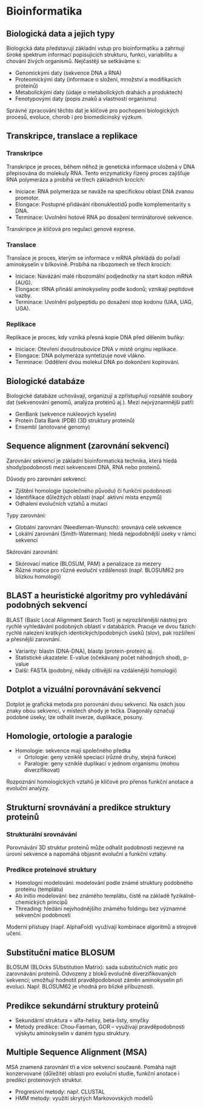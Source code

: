 # Bioinformatika

## Biologická data a jejich typy

Biologická data představují základní vstup pro bioinformatiku a zahrnují široké spektrum informací popisujících strukturu, funkci, variabilitu a chování živých organismů. Nejčastěji se setkáváme s:

- Genomickými daty (sekvence DNA a RNA)
- Proteomickými daty (informace o složení, množství a modifikacích proteinů)
- Metabolickými daty (údaje o metabolických drahách a produktech)
- Fenotypovými daty (popis znaků a vlastností organismu)

Správné zpracování těchto dat je klíčové pro pochopení biologických procesů, evoluce, chorob i pro biomedicínský výzkum.

## Transkripce, translace a replikace

### Transkripce

Transkripce je proces, během něhož je genetická informace uložená v DNA přepisována do molekuly RNA. Tento enzymaticky řízený proces zajišťuje RNA polymeráza a probíhá ve třech základních krocích:

- Iniciace: RNA polymeráza se naváže na specifickou oblast DNA zvanou promotor.
- Elongace: Postupné přidávání ribonukleotidů podle komplementarity s DNA.
- Terminace: Uvolnění hotové RNA po dosažení terminátorové sekvence.

Transkripce je klíčová pro regulaci genové exprese.

### Translace

Translace je proces, kterým se informace v mRNA překládá do pořadí aminokyselin v bílkovině. Probíhá na ribozomech ve třech krocích:

- Iniciace: Navázání malé ribozomální podjednotky na start kodon mRNA (AUG).
- Elongace: tRNA přináší aminokyseliny podle kodonů; vznikají peptidové vazby.
- Terminace: Uvolnění polypeptidu po dosažení stop kodonu (UAA, UAG, UGA).

### Replikace

Replikace je proces, kdy vzniká přesná kopie DNA před dělením buňky:

- Iniciace: Otevření dvoušroubovice DNA v místě originu replikace.
- Elongace: DNA polymeráza syntetizuje nové vlákno.
- Terminace: Oddělení dvou molekul DNA po dokončení kopírování.

## Biologické databáze

Biologické databáze uchovávají, organizují a zpřístupňují rozsáhlé soubory dat (sekvenování genomů, analýza proteinů aj.). Mezi nejvýznamnější patří:

- GenBank (sekvence nukleových kyselin)
- Protein Data Bank (PDB) (3D struktury proteinů)
- Ensembl (anotované genomy)

## Sequence alignment (zarovnání sekvencí)

Zarovnání sekvencí je základní bioinformatická technika, která hledá shody/podobnosti mezi sekvencemi DNA, RNA nebo proteinů.

Důvody pro zarovnání sekvencí:
- Zjištění homologie (společného původu) či funkční podobnosti
- Identifikace důležitých oblastí (např. aktivní místa enzymů)
- Odhalení evolučních vztahů a mutací

Typy zarovnání:
- Globální zarovnání (Needleman-Wunsch): srovnává celé sekvence
- Lokální zarovnání (Smith-Waterman): hledá nejpodobnější úseky v rámci sekvencí

Skórování zarovnání:
- Skórovací matice (BLOSUM, PAM) a penalizace za mezery
- Různé matice pro různé evoluční vzdálenosti (např. BLOSUM62 pro blízkou homologii)

## BLAST a heuristické algoritmy pro vyhledávání podobných sekvencí

BLAST (Basic Local Alignment Search Tool) je nejrozšířenější nástroj pro rychlé vyhledávání podobných oblastí v databázích. Pracuje ve dvou fázích: rychlé nalezení krátkých identických/podobných úseků (slov), pak rozšíření a přesnější zarovnání.

- Varianty: blastn (DNA-DNA), blastp (protein-protein) aj.
- Statistické ukazatele: E-value (očekávaný počet náhodných shod), p-value
- Další: FASTA (podobný, někdy citlivější na vzdálenější homologii)

## Dotplot a vizuální porovnávání sekvencí

Dotplot je grafická metoda pro porovnání dvou sekvencí. Na osách jsou znaky obou sekvencí, v místech shody je tečka. Diagonály označují podobné úseky; lze odhalit inverze, duplikace, posuny.

## Homologie, ortologie a paralogie

- Homologie: sekvence mají společného předka
    - Ortologie: geny vzniklé speciací (různé druhy, stejná funkce)
    - Paralogie: geny vzniklé duplikací v jednom organismu (mohou diverzifikovat)

Rozpoznání homologických vztahů je klíčové pro přenos funkční anotace a evoluční analýzy.

## Strukturní srovnávání a predikce struktury proteinů

### Strukturální srovnávání

Porovnávání 3D struktur proteinů může odhalit podobnosti nezjevné na úrovni sekvence a napomáhá objasnit evoluční a funkční vztahy.

### Predikce proteinové struktury

- Homologní modelování: modelování podle známé struktury podobného proteinu (templátu)
- Ab initio modelování: bez známého templátu, čistě na základě fyzikálně-chemických principů
- Threading: hledání nejvhodnějšího známého foldingu bez významné sekvenční podobnosti

Moderní přístupy (např. AlphaFold) využívají kombinace algoritmů a strojové učení.

## Substituční matice BLOSUM

BLOSUM (BLOcks SUbstitution Matrix): sada substitučních matic pro zarovnávání proteinů. Odvozeny z bloků evolučně diverzifikovaných sekvencí; umožňují hodnotit pravděpodobnost záměn aminokyselin při evoluci. Např. BLOSUM62 je vhodná pro blízké příbuznosti.

## Predikce sekundární struktury proteinů

- Sekundární struktura = alfa-helixy, beta-listy, smyčky
- Metody predikce: Chou-Fasman, GOR – využívají pravděpodobnosti výskytu aminokyselin v daném typu struktury.

## Multiple Sequence Alignment (MSA)

MSA znamená zarovnání tří a více sekvencí současně. Pomáhá najít konzervované (důležité) oblasti pro evoluční studie, funkční anotace i predikci proteinových struktur.

- Progresivní metody: např. CLUSTAL
- HMM metody: využití skrytých Markovovských modelů

